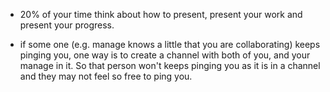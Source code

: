 * 20% of your time think about how to present, present your work and present your progress.

* if some one (e.g. manage knows a little that you are collaborating) keeps pinging you, one way is to create a channel with both of you, and your manage in it. So that person won't keeps pinging you as it is in a channel and they may not feel so free to ping you.